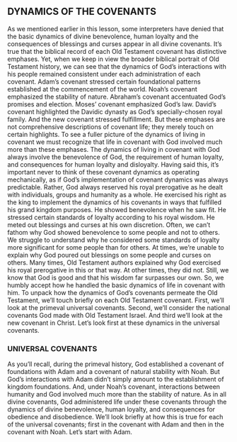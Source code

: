 
## DYNAMICS OF THE COVENANTS

As we mentioned earlier in this lesson, some interpreters have denied that the basic dynamics of divine benevolence, human loyalty and the consequences of blessings and curses appear in all divine covenants. It’s true that the biblical record of each Old Testament covenant has distinctive emphases. Yet, when we keep in view the broader biblical portrait of Old Testament history, we can see that the dynamics of God’s interactions with his people remained consistent under each administration of each covenant. 
Adam’s covenant stressed certain foundational patterns established at the commencement of the world. Noah’s covenant emphasized the stability of nature. Abraham’s covenant accentuated God’s promises and election. Moses’ covenant emphasized God’s law. David’s covenant highlighted the Davidic dynasty as God’s specially-chosen royal family. And the new covenant stressed fulfillment. 
But these emphases are not comprehensive descriptions of covenant life; they merely touch on certain highlights. To see a fuller picture of the dynamics of living in covenant we must recognize that life in covenant with God involved much more than these emphases. The dynamics of living in covenant with God always involve the benevolence of God, the requirement of human loyalty, and consequences for human loyalty and disloyalty. 
Having said this, it’s important never to think of these covenant dynamics as operating mechanically, as if God’s implementation of covenant dynamics was always predictable. Rather, God always reserved his royal prerogative as he dealt with individuals, groups and humanity as a whole. He exercised his right as the king to implement the dynamics of his covenants in ways that fulfilled his grand kingdom purposes. He showed benevolence when he saw fit. He stressed certain standards of loyalty according to his royal wisdom. He meted out blessings and curses at his own discretion. 
Often, we can’t fathom why God showed benevolence to some people and not to others. We struggle to understand why he considered some standards of loyalty more significant for some people than for others. At times, we’re unable to explain why God poured out blessings on some people and curses on others. Many times, Old Testament authors explained why God exercised his royal prerogative in this or that way. At other times, they did not. Still, we know that God is good and that his wisdom far surpasses our own. So, we humbly accept how he handled the basic dynamics of life in covenant with him. 
To unpack how the dynamics of God’s covenants permeate the Old Testament, we’ll touch briefly on each Old Testament covenant. First, we’ll look at the primeval universal covenants. Second, we’ll consider the national covenants God made with Old Testament Israel. And third we’ll look at the new covenant in Christ. Let’s look first at these dynamics in the universal covenants.

### UNIVERSAL COVENANTS

As you’ll recall, during the primeval history, God established a covenant of foundations with Adam and a covenant of natural stability with Noah. But God’s interactions with Adam didn’t simply amount to the establishment of kingdom foundations. And, under Noah’s covenant, interactions between humanity and God involved much more than the stability of nature. As in all divine covenants, God administered life under these covenants through the dynamics of divine benevolence, human loyalty, and consequences for obedience and disobedience.
We’ll look briefly at how this is true for each of the universal covenants; first in the covenant with Adam and then in the covenant with Noah. Let’s start with Adam.
